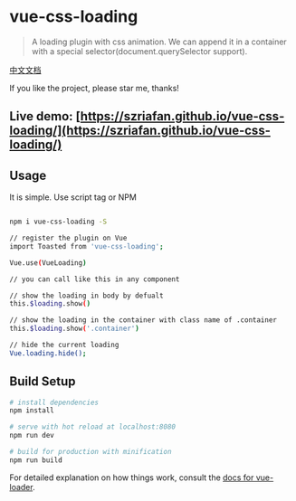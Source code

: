 # vue-css-loading

> A loading plugin with css animation. We can append it in a container with a special selector(document.querySelector support).

[中文文档](https://github.com/szriafan/vue-css-loading/blob/master/README_zh.md)

If you like the project, please star me, thanks!

## Live demo: [https://szriafan.github.io/vue-css-loading/](https://szriafan.github.io/vue-css-loading/)

## Usage

It is simple. Use script tag or NPM

``` bash

npm i vue-css-loading -S

// register the plugin on Vue
import Toasted from 'vue-css-loading';

Vue.use(VueLoading)

// you can call like this in any component

// show the loading in body by defualt
this.$loading.show()

// show the loading in the container with class name of .container 
this.$loading.show('.container')

// hide the current loading
Vue.loading.hide();
```

## Build Setup

``` bash
# install dependencies
npm install

# serve with hot reload at localhost:8080
npm run dev

# build for production with minification
npm run build
```

For detailed explanation on how things work, consult the [docs for vue-loader](http://vuejs.github.io/vue-loader).
